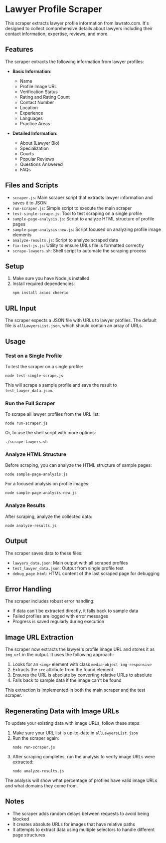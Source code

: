 # Lawyer Profile Scraper

This scraper extracts lawyer profile information from lawrato.com. It's designed to collect comprehensive details about lawyers including their contact information, expertise, reviews, and more.

## Features

The scraper extracts the following information from lawyer profiles:

- **Basic Information**:
  - Name
  - Profile Image URL
  - Verification Status
  - Rating and Rating Count
  - Contact Number
  - Location
  - Experience
  - Languages
  - Practice Areas

- **Detailed Information**:
  - About (Lawyer Bio)
  - Specialization
  - Courts
  - Popular Reviews
  - Questions Answered
  - FAQs

## Files and Scripts

- `scraper.js`: Main scraper script that extracts lawyer information and saves it to JSON
- `run-scraper.js`: Simple script to execute the main scraper
- `test-single-scrape.js`: Tool to test scraping on a single profile
- `sample-page-analysis.js`: Script to analyze HTML structure of profile pages
- `sample-page-analysis-new.js`: Script focused on analyzing profile image elements
- `analyze-results.js`: Script to analyze scraped data
- `fix-test-js.js`: Utility to ensure URLs file is formatted correctly
- `scrape-lawyers.sh`: Shell script to automate the scraping process

## Setup

1. Make sure you have Node.js installed
2. Install required dependencies:
   ```
   npm install axios cheerio
   ```

## URL Input

The scraper expects a JSON file with URLs to lawyer profiles. The default file is `allLawyersList.json`, which should contain an array of URLs.

## Usage

### Test on a Single Profile

To test the scraper on a single profile:

```
node test-single-scrape.js
```

This will scrape a sample profile and save the result to `test_lawyer_data.json`.

### Run the Full Scraper

To scrape all lawyer profiles from the URL list:

```
node run-scraper.js
```

Or, to use the shell script with more options:

```
./scrape-lawyers.sh
```

### Analyze HTML Structure

Before scraping, you can analyze the HTML structure of sample pages:

```
node sample-page-analysis.js
```

For a focused analysis on profile images:

```
node sample-page-analysis-new.js
```

### Analyze Results

After scraping, analyze the collected data:

```
node analyze-results.js
```

## Output

The scraper saves data to these files:
- `lawyers_data.json`: Main output with all scraped profiles
- `test_lawyer_data.json`: Output from single profile test
- `debug_page.html`: HTML content of the last scraped page for debugging

## Error Handling

The scraper includes robust error handling:
- If data can't be extracted directly, it falls back to sample data
- Failed profiles are logged with error messages
- Progress is saved regularly during execution

## Image URL Extraction

The scraper now extracts the lawyer's profile image URL and stores it as `img_url` in the output. It uses the following approach:

1. Looks for an `<img>` element with class `media-object img-responsive`
2. Extracts the `src` attribute from the found element
3. Ensures the URL is absolute by converting relative URLs to absolute
4. Falls back to sample data if the image can't be found

This extraction is implemented in both the main scraper and the test scraper.

## Regenerating Data with Image URLs

To update your existing data with image URLs, follow these steps:

1. Make sure your URL list is up-to-date in `allLawyersList.json`
2. Run the scraper again:
   ```
   node run-scraper.js
   ```
3. After scraping completes, run the analysis to verify image URLs were extracted:
   ```
   node analyze-results.js
   ```

The analysis will show what percentage of profiles have valid image URLs and what domains they come from.

## Notes

- The scraper adds random delays between requests to avoid being blocked
- It creates absolute URLs for images that have relative paths
- It attempts to extract data using multiple selectors to handle different page structures 